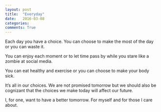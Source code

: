 ```yaml
---
layout: post
title:  "Everyday"
date:   2016-03-08 
categories:
comments: True
---
```

Each day you have a choice. You can choose to make the most of the day or you can waste it.

You can enjoy each moment or to let time pass by while you stare like a zombie at social media.

You can eat healthy and exercise or you can choose to make your body sick.

It’s all in our choices. We are not promised tomorrow but we should also be cognizant that the choices we make today will affect our future.

I, for one, want to have a better tomorrow. For myself and for those I care about.
